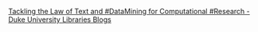 [Tackling the Law of Text and #DataMining for Computational #Research - Duke University Libraries Blogs](https://qi.tc/qi/111925)
